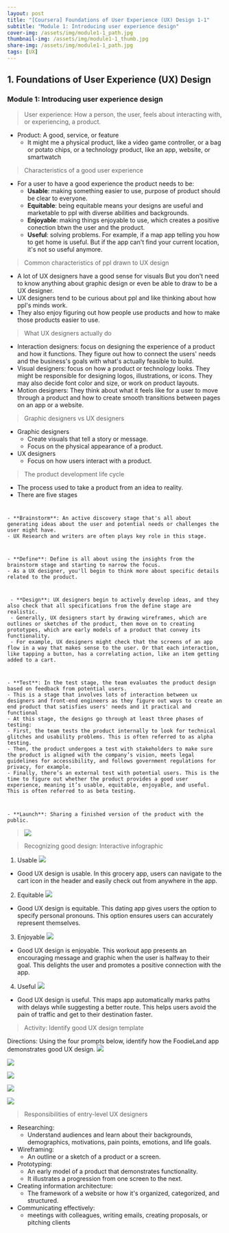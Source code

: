 ```yaml
---
layout: post
title: "[Coursera] Foundations of User Experience (UX) Design 1-1"
subtitle: "Module 1: Introducing user experience design"
cover-img: /assets/img/module1-1_path.jpg
thumbnail-img: /assets/img/module1-1_thumb.jpg
share-img: /assets/img/module1-1_path.jpg
tags: [UX]
---
```


## 1. Foundations of User Experience (UX) Design
### Module 1: Introducing user experience design

> User experience: How a person, the user, feels about interacting with, or experiencing, a product.

- Product: A good, service, or feature
	- It might me a physical product, like a video game controller, or a bag or potato chips, or a technology product, like an app, website, or smartwatch

> Characteristics of a good user experience

- For a user to have a good experience the product needs to be:
	- **Usable**: making something easier to use, purpose of product should be clear to everyone.
    - **Equitable**: being equitable means your designs are useful and marketable to ppl with diverse abilities and backgrounds.
    - **Enjoyable**: making things enjoyable to use, which creates a positive conection btwn the user and the product. 
    - **Useful**: solving problems. For example, if a map app telling you how to get home is useful. But if the app can't find your current location, it's not so useful anymore. 
    
> Common characteristics of ppl drawn to UX design

- A lot of UX designers have a good sense for visuals But you don't need to know anything about graphic design or even be able to draw to be a UX designer.
- UX designers tend to be curious about ppl and like thinking about how ppl's minds work.
- They also enjoy figuring out how people use products and how to make those products easier to use. 

> What UX designers actually do

- Interaction designers: focus on designing the experience of a product and how it functions. They figure out how to connect the users' needs and the business's goals with what's actually feasible to build.
- Visual designers: focus on how a product or technology looks. They might be responsible for designing logos, illustrations, or icons. They may also decide font color and size, or work on product layouts.
- Motion designers: They think about what it feels like for a user to move through a product and how to create smooth transitions between pages on an app or a website.

> Graphic designers vs UX designers

- Graphic designers
	- Create visuals that tell a story or message.
    - Focus on the physical appearance of a product.
- UX designers
	- Focus on how users interact with a product.


> The product development life cycle

- The process used to take a product from an idea to reality.
- There are five stages
#
	- **Brainstorm**: An active discovery stage that's all about generating ideas about the user and potential needs or challenges the user might have.
    - UX Research and writers are often plays key role in this stage.
#
    
    - **Define**: Define is all about using the insights from the brainstorm stage and starting to narrow the focus.
    - As a UX designer, you'll begin to think more about specific details related to the product.
#
     - **Design**: UX designers begin to actively develop ideas, and they also check that all specifications from the define stage are realistic.
     - Generally, UX designers start by drawing wireframes, which are outlines or sketches of the product, then move on to creating prototypes, which are early models of a product that convey its functionality. 
     - For example, UX designers might check that the screens of an app flow in a way that makes sense to the user. Or that each interaction, like tapping a button, has a correlating action, like an item getting added to a cart.
#    
    - **Test**: In the test stage, the team evaluates the product design based on feedback from potential users.
    - This is a stage that involves lots of interaction between ux designers and front-end engineers as they figure out ways to create an end product that satisfies users' needs and it practical and functional
    - At this stage, the designs go through at least three phases of testing:
    - First, the team tests the product internally to look for technical glitches and usability problems. This is often referred to as alpha testing. 
	- Then, the product undergoes a test with stakeholders to make sure the product is aligned with the company’s vision, meets legal guidelines for accessibility, and follows government regulations for privacy, for example. 
	- Finally, there’s an external test with potential users. This is the time to figure out whether the product provides a good user experience, meaning it’s usable, equitable, enjoyable, and useful. This is often referred to as beta testing.
#    
    - **Launch**: Sharing a finished version of the product with the public.
   
> ![](https://velog.velcdn.com/images/erica990604/post/fbbe7483-cf25-48da-939e-5290f465a526/image.png)

> Recognizing good design: Interactive infographic

1) Usable
![](https://velog.velcdn.com/images/erica990604/post/283d158f-525d-46ff-880e-082e31387db4/image.png)
- Good UX design is usable. In this grocery app, users can navigate to the cart icon in the header and easily check out from anywhere in the app.

2) Equitable
![](https://velog.velcdn.com/images/erica990604/post/1e9d1c35-bc71-4cbb-a8c7-bf605c170252/image.png)
- Good UX design is equitable. This dating app gives users the option to specify personal pronouns. This option ensures users can accurately represent themselves.

3) Enjoyable
![](https://velog.velcdn.com/images/erica990604/post/91763d4a-598b-440a-b03b-bcf91f456e8f/image.png)
- Good UX design is enjoyable. This workout app presents an encouraging message and graphic when the user is halfway to their goal. This delights the user and promotes a positive connection with the app.

4) Useful
![](https://velog.velcdn.com/images/erica990604/post/39a368ad-c575-48d5-a187-bd5f0a3285b2/image.png)
- Good UX design is useful. This maps app automatically marks paths with delays while suggesting a better route. This helps users avoid the pain of traffic and get to their destination faster.

>Activity: Identify good UX design template

Directions: Using the four prompts below, identify how the FoodieLand app demonstrates good UX design.
![](https://velog.velcdn.com/images/erica990604/post/e584edcd-8bb4-4673-bcec-bb998a4b00e4/image.png)

![](https://velog.velcdn.com/images/erica990604/post/7de854d2-bbc7-4b90-b9e3-8d164022fe2a/image.png)

![](https://velog.velcdn.com/images/erica990604/post/22f911d0-b836-4b85-9dc4-4a12a9c19919/image.png)

![](https://velog.velcdn.com/images/erica990604/post/eb50e27a-a34b-45f8-9ef0-7ca31cfd4d8e/image.png)

![](https://velog.velcdn.com/images/erica990604/post/5f2b7f61-adc8-4e13-9255-0d4b7db781b3/image.png)

> Responsibilities of entry-level UX designers

- Researching:
	- Understand audiences and learn about their backgrounds, demographics, motivations, pain points, emotions, and life goals.
- Wireframing:
	- An outline or a sketch of a product or a screen.
- Prototyping: 
	- An early model of a product that demonstrates functionality.
    - It illustrates a progression from one screen to the next.
- Creating information architecture:
	- The framework of a website or how it's organized, categorized, and structured.
- Communicating effectively:
	- meetings with colleagues, writing emails, creating proposals, or pitching clients